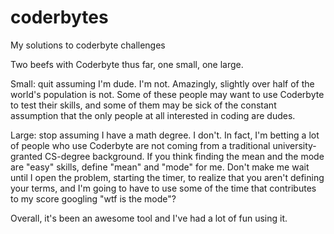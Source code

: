 coderbytes
==========

My solutions to coderbyte challenges

Two beefs with Coderbyte thus far, one small, one large. 

Small: quit assuming I'm dude. I'm not. Amazingly, slightly over half of the world's population is not. 
Some of these people may want to use Coderbyte to test their skills, and some of them may be sick of 
the constant assumption that the only people at all interested in coding are dudes. 

Large: stop assuming I have a math degree. I don't. In fact, I'm betting a lot of people who use Coderbyte 
are not coming from a traditional university-granted CS-degree background. If you think finding the mean and the 
mode are "easy" skills, define "mean" and "mode" for me. Don't make me wait until I open the problem, starting the 
timer, to realize that you aren't defining your terms, and I'm going to have to use some of the time that contributes
to my score googling "wtf is the mode"? 

Overall, it's been an awesome tool and I've had a lot of fun using it. 
